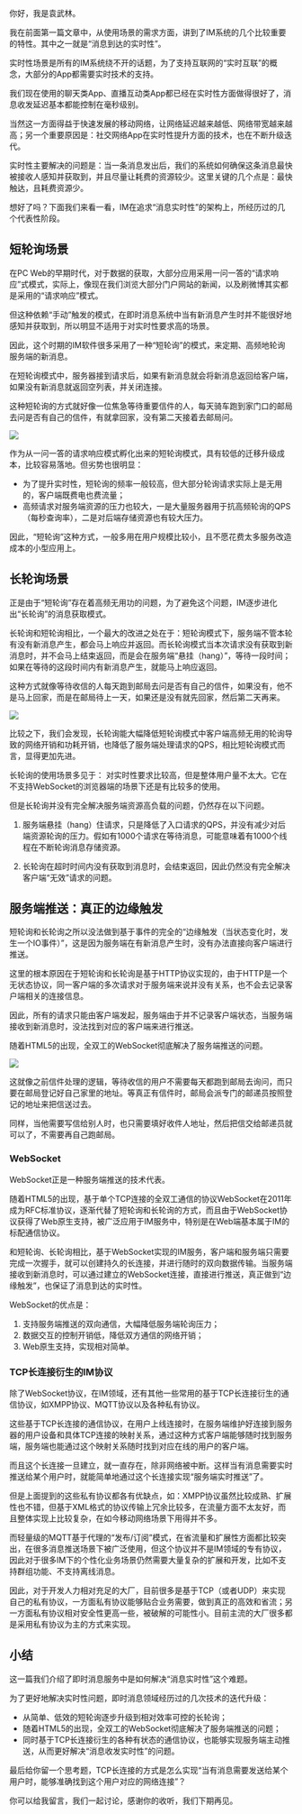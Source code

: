 你好，我是袁武林。

我在前面第一篇文章中，从使用场景的需求方面，讲到了IM系统的几个比较重要的特性。其中之一就是“消息到达的实时性”。

实时性场景是所有的IM系统绕不开的话题，为了支持互联网的“实时互联”的概念，大部分的App都需要实时技术的支持。

我们现在使用的聊天类App、直播互动类App都已经在实时性方面做得很好了，消息收发延迟基本都能控制在毫秒级别。

当然这一方面得益于快速发展的移动网络，让网络延迟越来越低、网络带宽越来越高；另一个重要原因是：社交网络App在实时性提升方面的技术，也在不断升级迭代。

实时性主要解决的问题是：当一条消息发出后，我们的系统如何确保这条消息最快被接收人感知并获取到，并且尽量让耗费的资源较少。这里关键的几个点是：最快触达，且耗费资源少。

想好了吗？下面我们来看一看，IM在追求“消息实时性”的架构上，所经历过的几个代表性阶段。

## 短轮询场景

在PC Web的早期时代，对于数据的获取，大部分应用采用一问一答的“请求响应”式模式，实际上，像现在我们浏览大部分门户网站的新闻，以及刷微博其实都是采用的“请求响应”模式。

但这种依赖“手动”触发的模式，在即时消息系统中当有新消息产生时并不能很好地感知并获取到，所以明显不适用于对实时性要求高的场景。

因此，这个时期的IM软件很多采用了一种“短轮询”的模式，来定期、高频地轮询服务端的新消息。

在短轮询模式中，服务器接到请求后，如果有新消息就会将新消息返回给客户端，如果没有新消息就返回空列表，并关闭连接。

这种短轮询的方式就好像一位焦急等待重要信件的人，每天骑车跑到家门口的邮局去问是否有自己的信件，有就拿回家，没有第二天接着去邮局问。

![](https://static001.geekbang.org/resource/image/f0/db/f0de61adecb8925483517cb5df2aecdb.png?wh=1505*1614)

作为从一问一答的请求响应模式孵化出来的短轮询模式，具有较低的迁移升级成本，比较容易落地。但劣势也很明显：

- 为了提升实时性，短轮询的频率一般较高，但大部分轮询请求实际上是无用的，客户端既费电也费流量；
- 高频请求对服务端资源的压力也较大，一是大量服务器用于抗高频轮询的QPS（每秒查询率），二是对后端存储资源也有较大压力。

因此，“短轮询”这种方式，一般多用在用户规模比较小，且不愿花费太多服务改造成本的小型应用上。

## 长轮询场景

正是由于“短轮询”存在着高频无用功的问题，为了避免这个问题，IM逐步进化出“长轮询”的消息获取模式。

长轮询和短轮询相比，一个最大的改进之处在于：短轮询模式下，服务端不管本轮有没有新消息产生，都会马上响应并返回。而长轮询模式当本次请求没有获取到新消息时，并不会马上结束返回，而是会在服务端“悬挂（hang）”，等待一段时间；如果在等待的这段时间内有新消息产生，就能马上响应返回。

这种方式就像等待收信的人每天跑到邮局去问是否有自己的信件，如果没有，他不是马上回家，而是在邮局待上一天，如果还是没有就先回家，然后第二天再来。

![](https://static001.geekbang.org/resource/image/55/8b/55b526787ddc5761508df251c5f76d8b.png?wh=1555*1392)

比较之下，我们会发现，长轮询能大幅降低短轮询模式中客户端高频无用的轮询导致的网络开销和功耗开销，也降低了服务端处理请求的QPS，相比短轮询模式而言，显得更加先进。

长轮询的使用场景多见于： 对实时性要求比较高，但是整体用户量不太大。它在不支持WebSocket的浏览器端的场景下还是有比较多的使用。

但是长轮询并没有完全解决服务端资源高负载的问题，仍然存在以下问题。

1. 服务端悬挂（hang）住请求，只是降低了入口请求的QPS，并没有减少对后端资源轮询的压力。假如有1000个请求在等待消息，可能意味着有1000个线程在不断轮询消息存储资源。

2. 长轮询在超时时间内没有获取到消息时，会结束返回，因此仍然没有完全解决客户端“无效”请求的问题。


## 服务端推送：真正的边缘触发

短轮询和长轮询之所以没法做到基于事件的完全的“边缘触发（当状态变化时，发生一个IO事件）”，这是因为服务端在有新消息产生时，没有办法直接向客户端进行推送。

这里的根本原因在于短轮询和长轮询是基于HTTP协议实现的，由于HTTP是一个无状态协议，同一客户端的多次请求对于服务端来说并没有关系，也不会去记录客户端相关的连接信息。

因此，所有的请求只能由客户端发起，服务端由于并不记录客户端状态，当服务端接收到新消息时，没法找到对应的客户端来进行推送。

随着HTML5的出现，全双工的WebSocket彻底解决了服务端推送的问题。

![](https://static001.geekbang.org/resource/image/3c/6b/3c2eaba794372659e78bb9d678d16d6b.png?wh=1614*1474)

这就像之前信件处理的逻辑，等待收信的用户不需要每天都跑到邮局去询问，而只要在邮局登记好自己家里的地址。等真正有信件时，邮局会派专门的邮递员按照登记的地址来把信送过去。

同样，当他需要写信给别人时，也只需要填好收件人地址，然后把信交给邮递员就可以了，不需要再自己跑邮局。

### WebSocket

WebSocket正是一种服务端推送的技术代表。

随着HTML5的出现，基于单个TCP连接的全双工通信的协议WebSocket在2011年成为RFC标准协议，逐渐代替了短轮询和长轮询的方式，而且由于WebSocket协议获得了Web原生支持，被广泛应用于IM服务中，特别是在Web端基本属于IM的标配通信协议。

和短轮询、长轮询相比，基于WebSocket实现的IM服务，客户端和服务端只需要完成一次握手，就可以创建持久的长连接，并进行随时的双向数据传输。当服务端接收到新消息时，可以通过建立的WebSocket连接，直接进行推送，真正做到“边缘触发”，也保证了消息到达的实时性。

WebSocket的优点是：

1. 支持服务端推送的双向通信，大幅降低服务端轮询压力；
2. 数据交互的控制开销低，降低双方通信的网络开销；
3. Web原生支持，实现相对简单。

### TCP长连接衍生的IM协议

除了WebSocket协议，在IM领域，还有其他一些常用的基于TCP长连接衍生的通信协议，如XMPP协议、MQTT协议以及各种私有协议。

这些基于TCP长连接的通信协议，在用户上线连接时，在服务端维护好连接到服务器的用户设备和具体TCP连接的映射关系，通过这种方式客户端能够随时找到服务端，服务端也能通过这个映射关系随时找到对应在线的用户的客户端。

而且这个长连接一旦建立，就一直存在，除非网络被中断。这样当有消息需要实时推送给某个用户时，就能简单地通过这个长连接实现“服务端实时推送”了。

但是上面提到的这些私有协议都各有优缺点，如：XMPP协议虽然比较成熟、扩展性也不错，但基于XML格式的协议传输上冗余比较多，在流量方面不太友好，而且整体实现上比较复杂，在如今移动网络场景下用得并不多。

而轻量级的MQTT基于代理的“发布/订阅”模式，在省流量和扩展性方面都比较突出，在很多消息推送场景下被广泛使用，但这个协议并不是IM领域的专有协议，因此对于很多IM下的个性化业务场景仍然需要大量复杂的扩展和开发，比如不支持群组功能、不支持离线消息。

因此，对于开发人力相对充足的大厂，目前很多是基于TCP（或者UDP）来实现自己的私有协议，一方面私有协议能够贴合业务需要，做到真正的高效和省流；另一方面私有协议相对安全性更高一些，被破解的可能性小。目前主流的大厂很多都是采用私有协议为主的方式来实现。

## 小结

这一篇我们介绍了即时消息服务中是如何解决“消息实时性”这个难题。

为了更好地解决实时性问题，即时消息领域经历过的几次技术的迭代升级：

- 从简单、低效的短轮询逐步升级到相对效率可控的长轮询；
- 随着HTML5的出现，全双工的WebSocket彻底解决了服务端推送的问题；
- 同时基于TCP长连接衍生的各种有状态的通信协议，也能够实现服务端主动推送，从而更好解决“消息收发实时性”的问题。

最后给你留一个思考题，TCP长连接的方式是怎么实现“当有消息需要发送给某个用户时，能够准确找到这个用户对应的网络连接”？

你可以给我留言，我们一起讨论，感谢你的收听，我们下期再见。